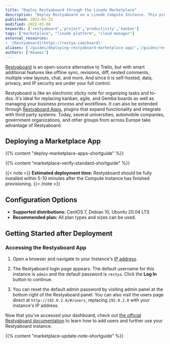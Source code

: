 ```yaml
---
title: "Deploy Restyaboard through the Linode Marketplace"
description: "Deploy Restyaboard on a Linode Compute Instance. This provides you with an open source alternative to the popular project management tool Trello."
published: 2022-01-25
modified: 2022-03-08
keywords: ['restyaboard','project','productivity','kanban']
tags: ["marketplace", "linode platform", "cloud manager"]
external_resources:
- '[Restyaboard](https://restya.com/board)'
aliases: ['/guides/deploying-restyaboard-marketplace-app/','/guides/restyaboard-marketplace-app/']
authors: ["Akamai"]
---
```


[Restyaboard](https://restya.com/board) is an open-source alternative to Trello, but with smart additional features like offline sync, revisions, diff, nested comments, multiple view layouts, chat, and more. And since it is self-hosted, data, privacy, and IP security are under your full control.

Restyaboard is like an electronic sticky note for organizing tasks and to-dos. It's ideal for replacing kanban, agile, and Gemba boards as well as managing your business process and workflows. It can also be extended through [Restyaboard Apps](https://restya.com/board/apps), plugins that expand functionality and integrate with third party systems. Today, several universities, automobile companies, government organizations, and other groups from across Europe take advantage of Restyaboard.

## Deploying a Marketplace App

{{% content "deploy-marketplace-apps-shortguide" %}}

{{% content "marketplace-verify-standard-shortguide" %}}

{{< note >}}
**Estimated deployment time:** Restyaboard should be fully installed within 5-10 minutes after the Compute Instance has finished provisioning.
{{< /note >}}

## Configuration Options

- **Supported distributions:** CentOS 7, Debian 10, Ubuntu 20.04 LTS
- **Recommended plan:** All plan types and sizes can be used.

## Getting Started after Deployment

### Accessing the Restyaboard App

1.  Open a browser and navigate to your Instance's [IP address](/docs/products/compute/compute-instances/guides/manage-ip-addresses/).

1.  The Restyaboard login page appears. The default username for this instance is `admin` and the default password is `restya`. Click the **Log In** button to continue.

1.  You can reset the default admin password by visiting admin panel at the bottom right of the Restyaboard panel. You can also visit the users page direct at `http://192.0.2.0/#/users`, replacing `192.0.2.0` with your instance's IP address.

Now that you’ve accessed your dashboard, check out [the official Restyaboard documentation](https://restya.com/board/docs/install-restyaboard-linode-marketplace-tutorial/) to learn how to add users and further use your Restyaboard instance.

{{% content "marketplace-update-note-shortguide" %}}